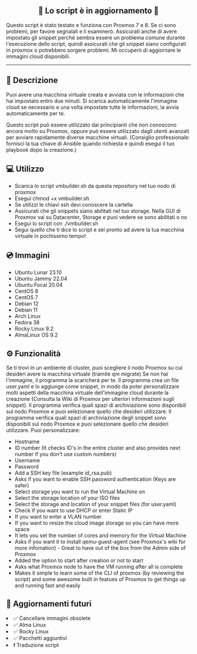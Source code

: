 
<h2 align="center"> 🚨 Lo script è in aggiornamento 🚨</h2>


Questo script è stato testato e funziona con Proxmox 7 e 8. Se ci sono problemi, per favore segnalali e li esaminerò. Assicurati anche di avere impostato gli snippet perché sembra essere un problema comune durante l'esecuzione dello script, quindi assicurati che gli snippet siano configurati in proxmox o potrebbero sorgere problemi. Mi occuperò di aggiornare le immagini cloud disponibili.

*****************************

<h2 align="left">📑 Descrizione</h2>

Puoi avere una macchina virtuale creata e avviata con le informazioni che hai impostato entro due minuti. Si scarica automaticamente l'immagine cloud se necessario e una volta impostate tutte le informazioni, la avvia automaticamente per te.

Questo script può essere utilizzato dai principianti che non conoscono ancora molto su Proxmox, oppure può essere utilizzato dagli utenti avanzati per avviare rapidamente diverse macchine virtuali. (Consiglio professionale: fornisci la tua chiave di Ansible quando richiesta e quindi esegui il tuo playbook dopo la creazione.)

<h2 align="left"> 💻 Utilizzo</h2>
<ul>
  <li>Scarica lo script vmbuilder.sh da questa repository nel tuo nodo di proxmox</li>
  <li>Esegui chmod +x vmbuilder.sh</li>
  <li>Se utilizzi le chiavi ssh devi conoscere la cartella</li>
  <li>Assicurati che gli snippets siano abilitati nel tuo storage. Nella GUI di Proxmox vai su Datacenter, Storage e puoi vedere se sono abilitati o no</li>
  <li>Esegui lo script con ./vmbuilder.sh</li>
  <li>Segui quello che ti dice lo script e sei pronto ad avere la tua macchina virtuale in pochissimo tempo!</li>
</ul>

<h2 align="left"> 💿 Immagini</h2>
<ul>
  <li>Ubuntu Lunar 23.10</li>
  <li>Ubuntu Jammy 22.04</li>
  <li>Ubuntu Focal 20.04</li>
  <li>CentOS 8</li>
  <li>CentOS 7</li>
  <li>Debian 12</li>
  <li>Debian 11</li>
  <li>Arch Linux</li>
  <li>Fedora 38</li>
  <li>Rocky Linux 9.2</li>
  <li>AlmaLinux OS 9.2</li>
</ul>

<h2 align="left">⚙️ Funzionalità</h2>
 Se ti trovi in un ambiente di cluster, puoi scegliere il nodo Proxmox su cui desideri avere la macchina virtuale (tramite qm migrate)
 Se non hai l'immagine, il programma la scaricherà per te.
 Il programma crea un file user.yaml e lo aggiunge come snippet, in modo da poter personalizzare molti aspetti della macchina virtuale dell'immagine cloud durante la creazione (Consulta la Wiki di Proxmox per ulteriori informazioni sugli snippet).
 Il programma verifica quali spazi di archiviazione sono disponibili sul nodo Proxmox e puoi selezionare quello che desideri utilizzare.
 Il programma verifica quali spazi di archiviazione degli snippet sono disponibili sul nodo Proxmox e puoi selezionare quello che desideri utilizzare.
 Puoi personalizzare:
 <ul>
   <li>Hostname
   <li>ID number (It checks ID's in the entire cluster and also provides next number if you don't use custom numbers)</li>
   <li>Username</li>
   <li>Password</li>
   <li>Add a SSH key file (example id_rsa.pub)</li>
   <li>Asks if you want to enable SSH password authentication (Keys are safer)</li>
   <li>Select storage you want to run the Virtual Machine on</li>
   <li>Select the storage location of your ISO files</li>
   <li>Select the storage and location of your snippet files (for user.yaml)</li>
   <li>Check if you want to use DHCP or enter Static IP</li>
   <li>If you want to enter a VLAN number</li>
   <li>If you want to resize the cloud image storage so you can have more space</li>
   <li>It lets you set the number of cores and memory for the Virtual Machine</li>
   <li>Asks if you want it to install qemu-guest-agent (see Proxmox's wiki for more infomation) - Great to have out of the box from the Admin side of Proxmox</li>
   <li>Added the option to start after creation or not to start</li>
   <li>Asks what Proxmox node to have the VM running after all is complete</li>
   <li>Makes it simple to learn some of the CLI of proxmox (by reviewing the script) and some awesome built in featues of Proxmox to get things up and running fast and easily</li>
</ul>

<h2 align="left">🔮 Aggiornamenti futuri</h2>
    <li>✅ Cancellare immagini obsolete</li>
    <li>✅ Alma Linux</li>
    <li>✅ Rocky Linux</li>
    <li>✅ Pacchetti aggiuntivi</li>
    <li>❗ Traduzione script</li>
